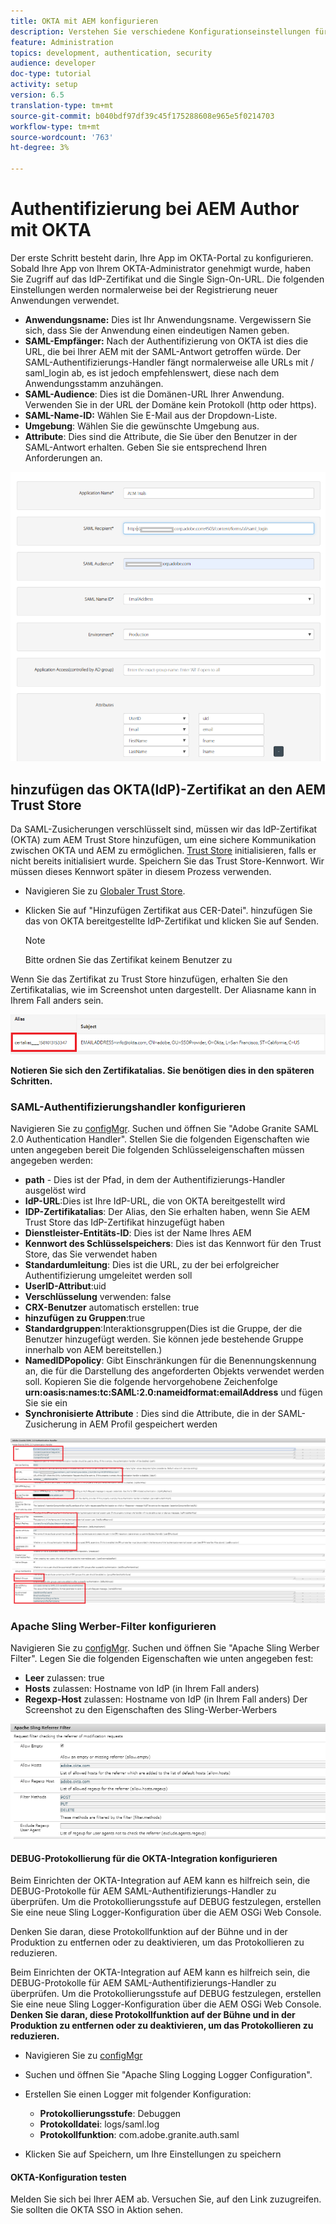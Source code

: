 ```yaml
---
title: OKTA mit AEM konfigurieren
description: Verstehen Sie verschiedene Konfigurationseinstellungen für die Verwendung von Single Sign-On mit okta.
feature: Administration
topics: development, authentication, security
audience: developer
doc-type: tutorial
activity: setup
version: 6.5
translation-type: tm+mt
source-git-commit: b040bdf97df39c45f175288608e965e5f0214703
workflow-type: tm+mt
source-wordcount: '763'
ht-degree: 3%

---
```



# Authentifizierung bei AEM Author mit OKTA

Der erste Schritt besteht darin, Ihre App im OKTA-Portal zu konfigurieren. Sobald Ihre App von Ihrem OKTA-Administrator genehmigt wurde, haben Sie Zugriff auf das IdP-Zertifikat und die Single Sign-On-URL. Die folgenden Einstellungen werden normalerweise bei der Registrierung neuer Anwendungen verwendet.

* **Anwendungsname:** Dies ist Ihr Anwendungsname. Vergewissern Sie sich, dass Sie der Anwendung einen eindeutigen Namen geben.
* **SAML-Empfänger:** Nach der Authentifizierung von OKTA ist dies die URL, die bei Ihrer AEM mit der SAML-Antwort getroffen würde. Der SAML-Authentifizierungs-Handler fängt normalerweise alle URLs mit / saml_login ab, es ist jedoch empfehlenswert, diese nach dem Anwendungsstamm anzuhängen.
* **SAML-Audience**: Dies ist die Domänen-URL Ihrer Anwendung. Verwenden Sie in der URL der Domäne kein Protokoll (http oder https).
* **SAML-Name-ID:** Wählen Sie E-Mail aus der Dropdown-Liste.
* **Umgebung**: Wählen Sie die gewünschte Umgebung aus.
* **Attribute**: Dies sind die Attribute, die Sie über den Benutzer in der SAML-Antwort erhalten. Geben Sie sie entsprechend Ihren Anforderungen an.


![okta-Anwendung](assets/okta-app-settings-blurred.PNG)


## hinzufügen das OKTA(IdP)-Zertifikat an den AEM Trust Store

Da SAML-Zusicherungen verschlüsselt sind, müssen wir das IdP-Zertifikat (OKTA) zum AEM Trust Store hinzufügen, um eine sichere Kommunikation zwischen OKTA und AEM zu ermöglichen.
[Trust Store](http://localhost:4502/libs/granite/security/content/truststore.html) initialisieren, falls er nicht bereits initialisiert wurde.
Speichern Sie das Trust Store-Kennwort. Wir müssen dieses Kennwort später in diesem Prozess verwenden.

* Navigieren Sie zu [Globaler Trust Store](http://localhost:4502/libs/granite/security/content/truststore.html).
* Klicken Sie auf &quot;Hinzufügen Zertifikat aus CER-Datei&quot;. hinzufügen Sie das von OKTA bereitgestellte IdP-Zertifikat und klicken Sie auf Senden.

   >[!NOTE]
   >
   >Bitte ordnen Sie das Zertifikat keinem Benutzer zu

Wenn Sie das Zertifikat zu Trust Store hinzufügen, erhalten Sie den Zertifikatalias, wie im Screenshot unten dargestellt. Der Aliasname kann in Ihrem Fall anders sein.

![Certificate-alias](assets/cert-alias.PNG)

**Notieren Sie sich den Zertifikatalias. Sie benötigen dies in den späteren Schritten.**

### SAML-Authentifizierungshandler konfigurieren

Navigieren Sie zu [configMgr](http://localhost:4502/system/console/configMgr).
Suchen und öffnen Sie &quot;Adobe Granite SAML 2.0 Authentication Handler&quot;.
Stellen Sie die folgenden Eigenschaften wie unten angegeben bereit
Die folgenden Schlüsseleigenschaften müssen angegeben werden:

* **path**  - Dies ist der Pfad, in dem der Authentifizierungs-Handler ausgelöst wird
* **IdP-URL**:Dies ist Ihre IdP-URL, die von OKTA bereitgestellt wird
* **IDP-Zertifikatalias**: Der Alias, den Sie erhalten haben, wenn Sie AEM Trust Store das IdP-Zertifikat hinzugefügt haben
* **Dienstleister-Entitäts-ID**: Dies ist der Name Ihres AEM
* **Kennwort des Schlüsselspeichers**: Dies ist das Kennwort für den Trust Store, das Sie verwendet haben
* **Standardumleitung**: Dies ist die URL, zu der bei erfolgreicher Authentifizierung umgeleitet werden soll
* **UserID-Attribut**:uid
* **Verschlüsselung** verwenden: false
* **CRX-Benutzer** automatisch erstellen: true
* **hinzufügen zu Gruppen**:true
* **Standardgruppen**:Interaktionsgruppen(Dies ist die Gruppe, der die Benutzer hinzugefügt werden. Sie können jede bestehende Gruppe innerhalb von AEM bereitstellen.)
* **NamedIDPopolicy**: Gibt Einschränkungen für die Benennungskennung an, die für die Darstellung des angeforderten Objekts verwendet werden soll. Kopieren Sie die folgende hervorgehobene Zeichenfolge **urn:oasis:names:tc:SAML:2.0:nameidformat:emailAddress** und fügen Sie sie ein
* **Synchronisierte Attribute** : Dies sind die Attribute, die in der SAML-Zusicherung in AEM Profil gespeichert werden

![saml-authentication-handler](assets/saml-authentication-settings-blurred.PNG)

### Apache Sling Werber-Filter konfigurieren

Navigieren Sie zu [configMgr](http://localhost:4502/system/console/configMgr).
Suchen und öffnen Sie &quot;Apache Sling Werber Filter&quot;. Legen Sie die folgenden Eigenschaften wie unten angegeben fest:

* **Leer** zulassen: true
* **Hosts** zulassen: Hostname von IdP (in Ihrem Fall anders)
* **Regexp-Host** zulassen: Hostname von IdP (in Ihrem Fall anders) Der Screenshot zu den Eigenschaften des Sling-Werber-Werbers

![Werber-Filter](assets/sling-referrer-filter.PNG)

#### DEBUG-Protokollierung für die OKTA-Integration konfigurieren

Beim Einrichten der OKTA-Integration auf AEM kann es hilfreich sein, die DEBUG-Protokolle für AEM SAML-Authentifizierungs-Handler zu überprüfen. Um die Protokollierungsstufe auf DEBUG festzulegen, erstellen Sie eine neue Sling Logger-Konfiguration über die AEM OSGi Web Console.

Denken Sie daran, diese Protokollfunktion auf der Bühne und in der Produktion zu entfernen oder zu deaktivieren, um das Protokollieren zu reduzieren.

Beim Einrichten der OKTA-Integration auf AEM kann es hilfreich sein, die DEBUG-Protokolle für AEM SAML-Authentifizierungs-Handler zu überprüfen. Um die Protokollierungsstufe auf DEBUG festzulegen, erstellen Sie eine neue Sling Logger-Konfiguration über die AEM OSGi Web Console.
**Denken Sie daran, diese Protokollfunktion auf der Bühne und in der Produktion zu entfernen oder zu deaktivieren, um das Protokollieren zu reduzieren.**
* Navigieren Sie zu [configMgr](http://localhost:4502/system/console/configMgr)

* Suchen und öffnen Sie &quot;Apache Sling Logging Logger Configuration&quot;.
* Erstellen Sie einen Logger mit folgender Konfiguration:
   * **Protokollierungsstufe**: Debuggen
   * **Protokolldatei**: logs/saml.log
   * **Protokollfunktion**: com.adobe.granite.auth.saml
* Klicken Sie auf Speichern, um Ihre Einstellungen zu speichern



#### OKTA-Konfiguration testen

Melden Sie sich bei Ihrer AEM ab. Versuchen Sie, auf den Link zuzugreifen. Sie sollten die OKTA SSO in Aktion sehen.
